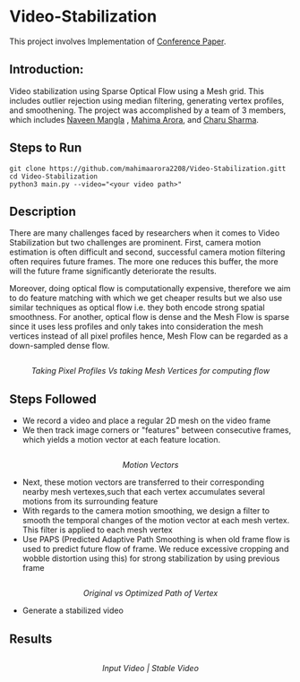# Video-Stabilization

This project involves Implementation of [Conference Paper](https://github.com/nvnmangla/Video-Stabilization/blob/main/paper.pdf).

## Introduction:

Video stabilization using Sparse Optical Flow using a Mesh grid. This includes outlier rejection using median filtering, generating vertex profiles, and smoothening. The project was accomplished by a team of 3 members, which includes [Naveen Mangla](https://github.com/nvnmangla/Video-Stabilization) , [Mahima Arora](https://www.linkedin.com/in/ACoAACBA3TsBoA_q_kcTQQXxA5fowvfELuNf-Nw), and [Charu Sharma](https://www.linkedin.com/in/ACoAAB3r70oBDt4ONFnZHCDUyYFGVw_YINTQZcM).

## Steps to Run
```
git clone https://github.com/mahimaarora2208/Video-Stabilization.gitt
cd Video-Stabilization
python3 main.py --video="<your video path>"
```

## Description

There are many challenges faced by researchers when it comes to Video Stabilization but two challenges are prominent. First, camera motion estimation is often difficult and second, successful camera motion filtering often requires future frames. The more one reduces this buffer, the more will the future frame significantly deteriorate the results. 

Moreover, doing optical flow is computationally expensive, therefore we aim to do feature matching with which we get cheaper results but we also use similar techniques as optical flow i.e. they both encode strong spatial smoothness. For another, optical flow is dense and the Mesh Flow is sparse since it uses less profiles and only takes into consideration the mesh vertices instead of all pixel profiles hence, Mesh Flow can be regarded as a down-sampled dense flow.

<p align="center"> 
    <img src="https://github.com/nvnmangla/Video-Stabilization/blob/2f1e92c8286fba8e4792690944c1c1c99a3793f3/Results/steadyVsMesh.png" alt>

</p>
<p align="center"> 
    <em>Taking Pixel Profiles Vs taking Mesh Vertices for computing flow</em>
</p>

## Steps Followed 
- We record a video and place a regular 2D mesh on the video frame
- We then track image corners or "features" between consecutive frames, which yields a motion vector at each feature location.
<p align="center"> 
<img src="https://github.com/nvnmangla/Video-Stabilization/blob/b8a2ebd574213bf376dbc6270b9cd2d19a5ad729/Results/old_motion_vectors/2.jpg" alt>
</p>

<p align="center"> 
    <em>Motion Vectors</em>
</p>

- Next, these motion vectors are transferred to their corresponding nearby mesh vertexes,such that each vertex accumulates several motions from its surrounding feature
- With regards to the camera motion smoothing, we design a filter to smooth the temporal changes of the motion vector at each mesh vertex. This filter is applied to each mesh vertex
- Use PAPS (Predicted Adaptive Path Smoothing is when old frame flow is used to predict future flow of frame. We reduce excessive cropping and wobble distortion using this) for strong stabilization by using previous frame
<p align="center"> 
<img src="https://github.com/nvnmangla/Video-Stabilization/blob/3a4a1ee195857697c229e15350d6f4b0b82d5add/Results/paths/0_20.png" alt>
</p>

<p align="center"> 
    <em>Original vs Optimized Path of Vertex</em>
</p>

- Generate a stabilized video 





## Results 
<p align="center"> 
<img src="https://github.com/nvnmangla/Video-Stabilization/blob/377ca47fcdf89a687b7f9644454d8258a2c0536f/Results/result%20.gif" alt>
</p>

<p align="center"> 
    <em>Input Video  | Stable Video </em>
</p>
